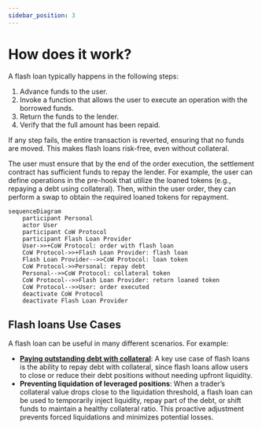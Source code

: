 ```yaml
---
sidebar_position: 3
---
```


# How does it work?

A flash loan typically happens in the following steps:

1. Advance funds to the user.
2. Invoke a function that allows the user to execute an operation with the borrowed funds.
3. Return the funds to the lender.
4. Verify that the full amount has been repaid.

If any step fails, the entire transaction is reverted, ensuring that no funds are moved. This makes flash loans risk-free, even without collateral. 

The user must ensure that by the end of the order execution, the settlement contract has sufficient funds to repay the lender. For example, the user can define operations in the pre-hook that utilize the loaned tokens (e.g., repaying a debt using collateral). Then, within the user order, they can perform a swap to obtain the required loaned tokens for repayment.

```mermaid
sequenceDiagram
    participant Personal
    actor User
    participant CoW Protocol
    participant Flash Loan Provider
    User->>+CoW Protocol: order with flash loan
    CoW Protocol->>+Flash Loan Provider: flash loan
    Flash Loan Provider-->>CoW Protocol: loan token
    CoW Protocol->>Personal: repay debt
    Personal-->>CoW Protocol: collateral token
    CoW Protocol-->>Flash Loan Provider: return loaned token
    CoW Protocol-->>User: order executed
    deactivate CoW Protocol
    deactivate Flash Loan Provider
```

## Flash loans Use Cases

A flash loan can be useful in many different scenarios. For example:

- **[Paying outstanding debt with collateral](../order-types/pay-debt-flash-loans.md)**: A key use case of flash loans is the ability to repay debt with collateral, since flash loans allow users to close or reduce their debt positions without needing upfront liquidity.
- **Preventing liquidation of leveraged positions**: When a trader’s collateral value drops close to the liquidation threshold, a flash loan can be used to temporarily inject liquidity, repay part of the debt, or shift funds to maintain a healthy collateral ratio. This proactive adjustment prevents forced liquidations and minimizes potential losses.

